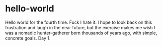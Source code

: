 # hello-world
Hello world for the fourth time. Fuck I hate it.
I hope to look back on this frustration and laugh in the near future, but the exercise makes me wish I was a nomadic hunter-gatherer born thousands of years ago, with simple, concrete goals. Day 1.
